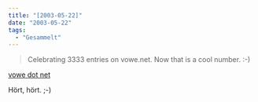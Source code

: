 ```yaml
---
title: "[2003-05-22]"
date: "2003-05-22"
tags:
  - "Gesammelt"
---
```


> Celebrating 3333 entries on vowe.net. Now that is a cool number. :-)

[vowe dot net](http://vowe.net/archives/003333.html "vowe dot net :: 3333")

Hört, hört. ;-)
